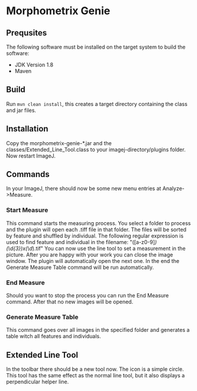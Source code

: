 # Morphometrix Genie

## Prequsites
The following software must be installed on the target system to
build the software:
* JDK Version 1.8
* Maven

## Build
Run `mvn clean install`, this creates a target directory
containing the class and jar files.

## Installation
Copy the morphometrix-genie-*.jar and the classes/Extended_Line_Tool.class
to your imagej-directory/plugins folder. Now restart ImageJ.

## Commands
In your ImageJ, there should now be some new menu
entries at Analyze->Measure.

### Start Measure
This command starts the measuring process. You select a folder
to process and the plugin will open each .tiff file in that folder.
The files will be sorted by feature and shuffled by individual.
The following regular expression is used to find feature and individual
in the filename: "([a-z0-9]*)_(\d{3})x_(\d*)\.tif"
You can now use the line tool to set a measurement in the picture.
After you are happy with your work you can close the image window.
The plugin will automatically open the next one.
In the end the Generate Measure Table command will be run automatically.

### End Measure
Should you want to stop the process you can run the End Measure command.
After that no new images will be opened.

### Generate Measure Table
This command goes over all images in the specified folder and generates
a table witch all features and individuals.

## Extended Line Tool
In the toolbar there should be a new tool now. The icon is a simple
circle. This tool has the same effect as the normal line tool,
but it also displays a perpendicular helper line. 
